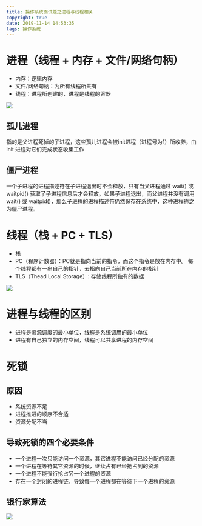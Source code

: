 ```yaml
---
title: 操作系统面试题之进程与线程相关
copyright: true
date: 2019-11-14 14:53:35
tags: 操作系统
---
```


# 进程（线程 + 内存 + 文件/网络句柄）

- 内存：逻辑内存
- 文件/网络句柄：为所有线程所共有
- 线程：进程所创建的，进程是线程的容器

![](https://user-gold-cdn.xitu.io/2019/3/21/1699ecde3bb5683b?imageView2/0/w/1280/h/960/format/webp/ignore-error/1)

## 孤儿进程

指的是父进程死掉的子进程，这些孤儿进程会被init进程（进程号为1）所收养，由init 进程对它们完成状态收集工作

## 僵尸进程

一个子进程的进程描述符在子进程退出时不会释放，只有当父进程通过 wait() 或 waitpid() 获取了子进程信息后才会释放。如果子进程退出，而父进程并没有调用 wait() 或 waitpid()，那么子进程的进程描述符仍然保存在系统中，这种进程称之为僵尸进程。

# 线程（栈 + PC + TLS）

- 栈
- PC（程序计数器）：PC就是指向当前的指令，而这个指令是放在内存中。 每个线程都有一串自己的指针，去指向自己当前所在内存的指针
- TLS（Thead Local Storage）: 存储线程所独有的数据

![](https://user-gold-cdn.xitu.io/2019/3/21/1699ecde3ba97f25?imageView2/0/w/1280/h/960/format/webp/ignore-error/1)



# 进程与线程的区别

- 进程是资源调度的最小单位，线程是系统调用的最小单位
- 进程有自己独立的内存空间，线程可以共享进程的内存空间

# 死锁

## 原因
- 系统资源不足
- 进程推进的顺序不合适
- 资源分配不当

## 导致死锁的四个必要条件
- 一个进程一次只能访问一个资源，其它进程不能访问已经分配的资源
- 一个进程在等待其它资源的时候，继续占有已经抢占到的资源
- 一个进程不能强行抢占另一个进程的资源
- 存在一个封闭的进程链，导致每一个进程都在等待下一个进程的资源

## 银行家算法
![](https://uploadfiles.nowcoder.com/files/20190726/450315_1564129031585_EV40SO.png)